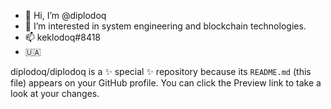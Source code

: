 - 👋 Hi, I’m @diplodoq
- 👀 I’m interested in  system engineering and blockchain technologies.
- 📫 keklodoq#8418
- 🇺🇦 


diplodoq/diplodoq is a ✨ special ✨ repository because its `README.md` (this file) appears on your GitHub profile.
You can click the Preview link to take a look at your changes.

